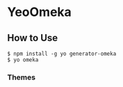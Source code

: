 # YeoOmeka

## How to Use

```shell
$ npm install -g yo generator-omeka
$ yo omeka
```
### Themes




[omeka]: http://omeka.org
